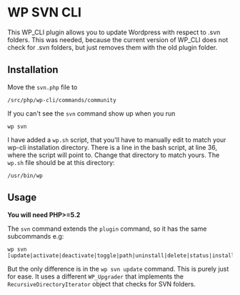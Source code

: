 # WP SVN CLI
This WP_CLI plugin allows you to update Wordpress with respect to .svn folders. This was needed, because the current version of WP_CLI does not check for .svn folders, but just removes them with the old plugin folder.

## Installation
Move the `svn.php` file to

    /src/php/wp-cli/commands/community

If you can't see the `svn` command show up when you run

    wp svn

I have added a `wp.sh` script, that you'll have to manually edit to match your wp-cli installation directory.
There is a line in the bash script, at line 36, where the script will point to. Change that directory to match yours.
The `wp.sh` file should be at this directory:

    /usr/bin/wp

## Usage

**You will need PHP>=5.2**

The `svn` command extends the `plugin` command, so it has the same subcommands e.g:

    wp svn [update|activate|deactivate|toggle|path|uninstall|delete|status|install]

But the only difference is in the `wp svn update` command. This is purely just for ease. It uses a different `WP_Upgrader` that implements the `RecursiveDirectoryIterator` object that checks for SVN folders.
